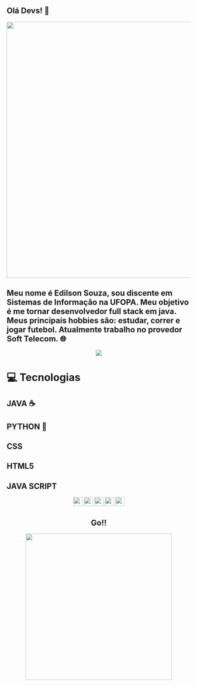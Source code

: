 ##  Olá Devs! 👋 

<div align="center">
<img src="https://www.otempo.com.br/image/contentid/policy:1.2849859:1681426568/codigo-do-programa-de-computador-jpg.jpg?f=3x2&w=1224" width="700px" />
</div>



## Meu nome é Edilson Souza, sou discente em Sistemas de Informação na UFOPA. Meu objetivo é me tornar desenvolvedor full stack em java. Meus principais hobbies são: estudar, correr e jogar futebol. Atualmente trabalho no provedor Soft Telecom. 🌐



<p align="center">
  <a href="https://www.instagram.com/_edi_developer_full_stack_?igsh=MWgwajRtZ3VtdXg2Ng%3D%3D&utm_source=qr" alt="Instagram">
  <img src="https://img.shields.io/badge/-Instagram-DF0174?style=for-the-badge&logo=instagram&logoColor=white&link=https://www.instagram.com/keidsondesigner/"/></a>
  


# 💻 Tecnologias
## JAVA ☕
## PYTHON 🐍
## CSS
## HTML5
## JAVA SCRIPT
<p align="center">


  
 <img src="https://img.shields.io/badge/-JAVA-CB3837?style=flat-square&logo=java&logoColor=white" height="25"/>
 <img src="https://encrypted-tbn0.gstatic.com/images?q=tbn:ANd9GcTVjF6c1HA_0vpdM2HGHSE7sqLh3fc72MilIGuSlKCr1g&s" height="25"/>
 <img src="https://www.htmlecsspro.com/uploads/images/2018/03/aplicando-estilos-css-1521410533.png" height="25"/>
 <img src="https://www.tshirtgeek.com.br/wp-content/uploads/2021/03/com001.jpg" height="25"/> 
  <img src="https://upload.wikimedia.org/wikipedia/commons/thumb/9/99/Unofficial_JavaScript_logo_2.svg/1200px-Unofficial_JavaScript_logo_2.svg.png" height="25"/> 



</p>



<div align="center">
<h2>Go!!</h2>
<img src="https://media.giphy.com/media/LmNwrBhejkK9EFP504/giphy.gif" width="400px" />
</div>


